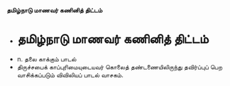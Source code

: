 **தமிழ்நாடு மாணவர் கணினித் திட்டம்**
- # தமிழ்நாடு மாணவர் கணினித் திட்டம்
- n. தலை காக்கும் பாடல்
- திருச்சபைக் காப்புரிமையுடையவர் கொலைத் தண்டணையிலிருந்து தவிர்ப்புப் பெற வாசிக்கப்படும் விவிலியப் பாடல் வாசகம்.

